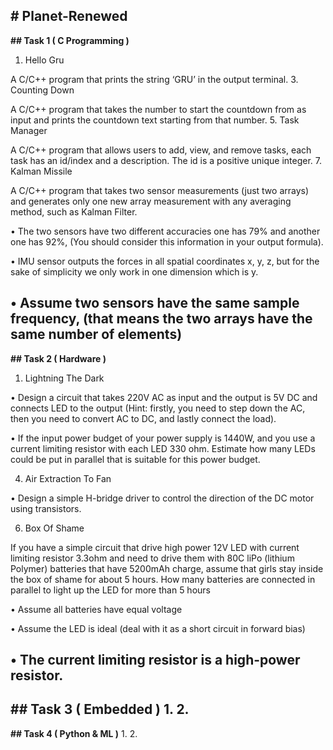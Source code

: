 **# Planet-Renewed**
---
**## Task 1 ( C Programming )**
1. Hello Gru

A C/C++ program that prints the string ‘GRU’ in the output terminal.
3. Counting Down

A C/C++ program that takes the number to start the countdown from as input and prints the countdown text starting from that number.
5. Task Manager

A C/C++ program that allows users to add, view, and remove tasks, each task has an id/index and a description. The id is a positive unique integer.
7. Kalman Missile

A C/C++ program that takes two sensor measurements (just two arrays) and generates only one new array measurement with any averaging method, such as Kalman Filter.

• The two sensors have two different accuracies one has 79% and another one has 92%, (You should consider this information in your output formula).

• IMU sensor outputs the forces in all spatial coordinates x, y, z, but for the sake of simplicity we only work in one dimension which is y.

• Assume two sensors have the same sample frequency, (that means the two arrays have the same number of elements)
---
**## Task 2 ( Hardware )**
1. Lightning The Dark

• Design a circuit that takes 220V AC as input and the output is 5V DC and connects LED to the output (Hint: firstly, you need to step down the AC, then you need to convert AC to DC, and lastly connect the load).

• If the input power budget of your power supply is 1440W, and you use a current limiting resistor with each LED 330 ohm. Estimate how many LEDs could be put in parallel that is suitable for this power budget.

4. Air Extraction To Fan

• Design a simple H-bridge driver to control the direction of the DC motor using transistors.

6. Box Of Shame

If you have a simple circuit that drive high power 12V LED with current limiting resistor 3.3ohm and need to drive them with 80C liPo (lithium Polymer) batteries that have 5200mAh charge, assume that girls stay inside the box of shame for about 5 hours. How many batteries are connected in parallel to light up the LED for more than 5 hours

• Assume all batteries have equal voltage

• Assume the LED is ideal (deal with it as a short circuit in forward bias)

• The current limiting resistor is a high-power resistor.
---
**## Task 3 ( Embedded )**
1. 
2.
---
**## Task 4 ( Python & ML )**
1.
2.
